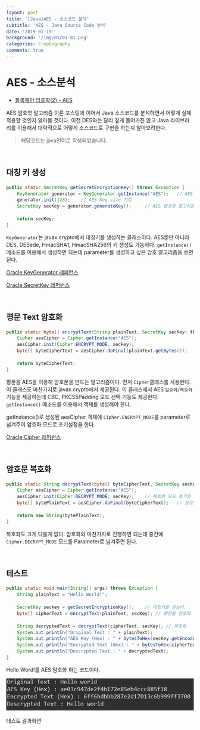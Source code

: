 ```yaml
---
layout: post
title: '[Java]AES - 소스코드 분석'
subtitle: 'AES - Java Source Code 분석'
date: '2019-01-19'
background: '/img/01/01-01.png'
categories: Cryptography
comments: true
---
```


# AES - 소스분석

- [블록체인 암호학(2) - AES](<https://dongw00.github.io/Cryptography-%EB%B8%94%EB%A1%9D%EC%B2%B4%EC%9D%B8%EC%9D%84-%EC%9C%84%ED%95%9C-%EC%95%94%ED%98%B8%ED%95%99(2)-AES>)

AES 암호학 알고리즘 이론 포스팅에 이어서 Java 소스코드를 분석하면서 어떻게 실제 적용할 것인지 알아볼 것이다.
이전 DES와는 달리 깊게 들어가진 않고 Java 라이브러리를 이용해서 대략적으로 어떻게 소스코드로 구현을 하는지 알아보려한다.

> 해당코드는 java언어로 작성되었습니다.

<br />

## 대칭 키 생성

```java
public static SecretKey getSecretEncryptionKey() throws Exception {
    KeyGenerator generator = KeyGenerator.getInstance("AES");   // AES Key Generator 객체 생성
    generator.init(128);    // AES Key size 지정
    SecretKey secKey = generator.generateKey();     // AES 암호화 알고리즘에서 사용할 대칭키 생성

    return secKey;
}
```

`KeyGenerator`는 javax.crypto에서 대칭키를 생성하는 클래스이다. AES뿐만 아니라 DES, DESede, HmacSHA1, HmacSHA256의 키 생성도 가능하다.
`getInstance()` 메소드를 이용해서 생성하면 되는데 parameter를 생성하고 싶은 암호 알고리즘을 쓰면된다.

[Oracle KeyGenerator 레퍼런스](https://docs.oracle.com/javase/7/docs/api/javax/crypto/KeyGenerator.html)

[Oracle SecretKey 레퍼런스](https://docs.oracle.com/javase/7/docs/api/javax/crypto/SecretKey.html)

<br />

## 평문 Text 암호화

```java
public static byte[] encryptText(String plainText, SecretKey secKey) throws Exception {
    Cipher aesCipher = Cipher.getInstance("AES");
    aesCipher.init(Cipher.ENCRYPT_MODE, seckey);
    byte[] byteCipherText = aesCipher.doFinal(plainText.getBytes());    // 암호문 생성

    return byteCipherText;
}
```

평문을 AES을 이용해 암호문을 만드는 알고리즘이다. 먼저 `Cipher`클래스를 사용한다.
이 클래스도 마찬가지로 javax.crypto에서 제공된다. 이 클래스에서 AES `암호화/복호화` 기능을 제공하는데 CBC, PKCS5Padding 모드 선택 기능도 제공한다. `getInstance()` 메소드를 이용해서 객체를 생성해야 한다.

getInstance()로 생성된 aesCipher 객체에 `Cipher.ENCRYPT_MODE`를 parameter로 넘겨주어 암호화 모드로 초기설정을 한다.

[Oracle Cipher 레퍼런스](https://docs.oracle.com/javase/7/docs/api/javax/crypto/Cipher.html)

<br />

## 암호문 복호화

```java
public static String decryptText(byte[] byteCipherText, SecretKey secKey) throws Exception {
    Cipher aesCipher = Cipher.getInstance("AES");
    aesCipher.init(Cipher.DECRYPT_MODE, secKey);    // 복호화 모드 초기화
    byte[] bytePlainText = aesCipher.doFinal(byteCipherText);   // 암호문 -> 평문으로 복호화

    return new String(bytePlainText);
}
```

복호화도 크게 다를게 없다. 암호화와 마찬가지로 진행하면 되는데 중간에 `Cipher.DECRYPT_MODE` 모드를 Parameter로 넘겨주면 된다.

<br />

## 테스트

```java
public static void main(String[] args) throws Exception {
    String plainText = "Hello World!";

    SecretKey seckey = getSecretEncryptionKey();    // 대칭키를 받는다.
    byte[] cipherText = encryptText(plainText, secKey); // 평문을 암호화

    String decryptedText = decryptText(cipherText, secKey); // 복호화
    System.out.println("Original Text : " + plainText);
    System.out.println("AES Key (Hex) : " + bytesToHex(secKey.getEncoded()));
    System.out.println("Encrypted Text (Hex) : " + bytesToHex(cipherText));
    System.out.println("Descrypted Text : " + decryptedText);
}
```

Hello Word!를 AES 암호화 하는 코드이다.

![](/img/01/01-31.png)

테스트 결과화면
